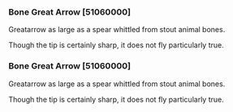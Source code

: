 ### Bone Great Arrow [51060000]

Greatarrow as large as a spear whittled from stout animal bones.

Though the tip is certainly sharp, it does not fly particularly true.### Bone Great Arrow [51060000]

Greatarrow as large as a spear whittled from stout animal bones.

Though the tip is certainly sharp, it does not fly particularly true.